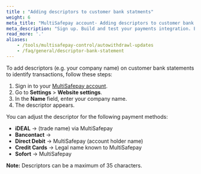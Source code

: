 ```yaml
---
title : "Adding descriptors to customer bank statments"
weight: 6
meta_title: "MultiSafepay account- Adding descriptors to customer bank statments - MultiSafepay Docs"
meta_description: "Sign up. Build and test your payments integration. Explore our products and services. Use our API Reference, SDKs, and wrappers. Get support."
read_more: '.'
aliases:
    - /tools/multisafepay-control/autowithdrawl-updates
    - /faq/general/descriptor-bank-statement
---
```


To add descriptors (e.g. your company name) on customer bank statements to identify transactions, follow these steps:

1. Sign in to your [MultiSafepay account](https://merchant.multisafepay.com).
2. Go to **Settings** > **Website settings**.
3. In the **Name** field, enter your company name.
4. The descriptor appears.

You can adjust the descriptor for the following payment methods:

- **iDEAL** → (trade name) via MultiSafepay
- **Bancontact** → 
- **Direct Debit** → MultiSafepay (account holder name)
- **Credit Cards** → Legal name known to MultiSafepay
- **Sofort** → MultiSafepay

**Note:** Descriptors can be a maximum of 35 characters.